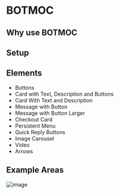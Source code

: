 # BOTMOC

## Why use BOTMOC



## Setup


## Elements
- Buttons
- Card with Text, Description and Buttons
- Card With Text and Description
- Message with Button
- Message with Button Larger
- Checkout Card
- Persistent Menu
- Quick Reply Buttons
- Image Carousel
- Video
- Arrows
## Example Areas
![image](https://user-images.githubusercontent.com/18271248/47377712-a75e3e80-d6bb-11e8-9493-efd4ff5936cb.png)













